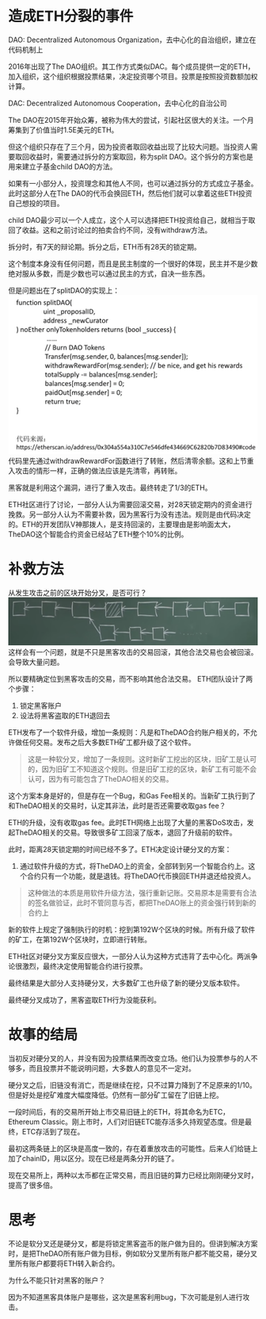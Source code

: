 # 造成ETH分裂的事件

DAO: Decentralized Autonomous Organization，去中心化的自治组织，建立在代码机制上

2016年出现了The DAO组织。其工作方式类似DAC。每个成员提供一定的ETH，加入组织，这个组织根据投票结果，决定投资哪个项目。投票是按照投资数额加权计算。

DAC: Decentralized Autonomous Cooperation，去中心化的自治公司

The DAO在2015年开始众筹，被称为伟大的尝试，引起社区很大的关注。一个月筹集到了价值当时1.5E美元的ETH。

但这个组织只存在了三个月，因为投资者取回收益出现了比较大问题。当投资人需要取回收益时，需要通过拆分的方案取回，称为split DAO。这个拆分的方案也是用来建立子基金child DAO的方法。

如果有一小部分人，投资理念和其他人不同，也可以通过拆分的方式成立子基金。此时这部分人在The DAO的代币会换回ETH，然后他们就可以拿着这些ETH投资自己想投的项目。

child DAO最少可以一个人成立，这个人可以选择把ETH投资给自己，就相当于取回了收益。这和之前讨论过的拍卖合约不同，没有withdraw方法。

拆分时，有7天的辩论期。拆分之后，ETH币有28天的锁定期。

这个制度本身没有任何问题，而且是民主制度的一个很好的体现，民主并不是少数绝对服从多数，而是少数也可以通过民主的方式，自决一些东西。

但是问题出在了splitDAO的实现上：
![](images/20240529224203.png)
代码里先通过withdrawRewardFor函数进行了转账，然后清零余额。这和上节重入攻击的情形一样，正确的做法应该是先清零，再转账。

黑客就是利用这个漏洞，进行了重入攻击。最终转走了1/3的ETH。

ETH社区进行了讨论，一部分人认为需要回滚交易，对28天锁定期内的资金进行挽救。另一部分人认为不需要补救，因为黑客行为没有违法。规则是由代码决定的。ETH的开发团队V神那拨人，是支持回滚的，主要理由是影响面太大，TheDAO这个智能合约资金已经站了ETH整个10%的比例。

# 补救方法
从发生攻击之前的区块开始分叉，是否可行？
![](images/20240529225456.png)
这样会有一个问题，就是不只是黑客攻击的交易回滚，其他合法交易也会被回滚。会导致大量问题。

所以要精确定位到黑客攻击的交易，而不影响其他合法交易。
ETH团队设计了两个步骤：

1. 锁定黑客账户
2. 设法将黑客盗取的ETH退回去

ETH发布了一个软件升级，增加一条规则：凡是和TheDAO合约账户相关的，不允许做任何交易。发布之后大多数ETH矿工都升级了这个软件。
> 这是一种软分叉，增加了一条规则。这时新矿工挖出的区块，旧矿工是认可的，因为旧矿工不知道这个规则。但是旧矿工挖的区块，新矿工有可能不会认可，因为有可能包含了TheDAO相关的交易。

这个方案本身是好的，但是存在一个Bug，和Gas Fee相关的。当新矿工执行到了和TheDAO相关的交易时，认定其非法，此时是否还需要收取gas fee？

ETH的升级，没有收取gas fee。此时ETH网络上出现了大量的黑客DoS攻击，发起TheDAO相关的交易。导致很多矿工回滚了版本，退回了升级前的软件。

此时，距离28天锁定期的时间已经不多了。ETH决定设计硬分叉的方案：

1. 通过软件升级的方式，将TheDAO上的资金，全部转到另一个智能合约上。这个合约只有一个功能，就是退钱。将TheDAO代币换回ETH并退还给投资人。

> 这种做法的本质是用软件升级方法，强行重新记账。交易原本是需要有合法的签名做验证，此时不管同意与否，都把TheDAO账上的资金强行转到新的合约上

新的软件上规定了强制执行的时机：挖到第192W个区块的时候。所有升级了软件的矿工，在第192W个区块时，立即进行转账。

ETH社区对硬分叉方案反应很大，一部分人认为这种方式违背了去中心化。两派争论很激烈，最终决定使用智能合约进行投票。

最终结果是大部分人支持硬分叉，大多数矿工也升级了新的硬分叉版本软件。

最终硬分叉成功了，黑客盗取ETH行为没能获利。

# 故事的结局
当初反对硬分叉的人，并没有因为投票结果而改变立场。他们认为投票参与的人不够多，而且投票并不能说明问题，大多数人的意见不一定对。

硬分叉之后，旧链没有消亡，而是继续在挖，只不过算力降到了不足原来的1/10。但是好处是挖矿难度大幅度降低。仍然有一部分矿工留在了旧链上挖。

一段时间后，有的交易所开始上市交易旧链上的ETH，将其命名为ETC，Ethereum Classic。刚上市时，人们对旧链ETC能存活多久持观望态度。但是最终，ETC存活到了现在。

最初这两条链上的区块是高度一致的，存在着重放攻击的可能性。后来人们给链上加了chainID，用以区分。现在已经是两条分开的链了。

现在交易所上，两种以太币都在正常交易，而且旧链的算力已经比刚刚硬分叉时，提高了很多倍。

# 思考
不论是软分叉还是硬分叉，都是将锁定黑客盗币的账户做为目的。但讲到解决方案时，是把TheDAO所有账户做为目标，例如软分叉里所有账户都不能交易，硬分叉里所有账户都要将ETH转入新合约。

为什么不能只针对黑客的账户？

因为不知道黑客具体账户是哪些，这次是黑客利用bug，下次可能是别人进行攻击。